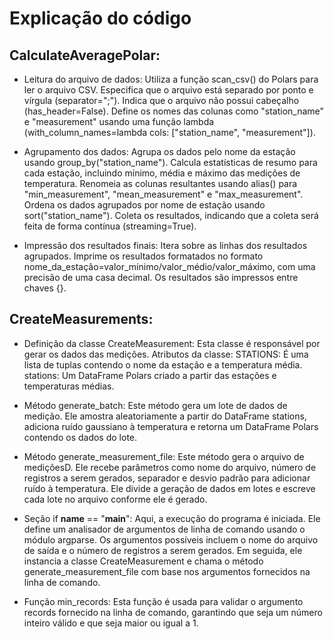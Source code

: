 # Explicação do código

## CalculateAveragePolar:
-  Leitura do arquivo de dados:
        Utiliza a função scan_csv() do Polars para ler o arquivo CSV.
        Especifica que o arquivo está separado por ponto e vírgula (separator=";").
        Indica que o arquivo não possui cabeçalho (has_header=False).
        Define os nomes das colunas como "station_name" e "measurement" usando uma função lambda (with_column_names=lambda cols: ["station_name", "measurement"]).

- Agrupamento dos dados:
        Agrupa os dados pelo nome da estação usando group_by("station_name").
        Calcula estatísticas de resumo para cada estação, incluindo mínimo, média e máximo das medições de temperatura.
        Renomeia as colunas resultantes usando alias() para "min_measurement", "mean_measurement" e "max_measurement".
        Ordena os dados agrupados por nome de estação usando sort("station_name").
        Coleta os resultados, indicando que a coleta será feita de forma contínua (streaming=True).

- Impressão dos resultados finais:
        Itera sobre as linhas dos resultados agrupados.
        Imprime os resultados formatados no formato nome_da_estação=valor_mínimo/valor_médio/valor_máximo, com uma precisão de uma casa decimal.
        Os resultados são impressos entre chaves {}.

## CreateMeasurements:
- Definição da classe CreateMeasurement:
    Esta classe é responsável por gerar os dados das medições.
    Atributos da classe:
        STATIONS: É uma lista de tuplas contendo o nome da estação e a temperatura média.
        stations: Um DataFrame Polars criado a partir das estações e temperaturas médias.

 -  Método generate_batch:
    Este método gera um lote de dados de medição. Ele amostra aleatoriamente a partir do DataFrame stations, adiciona ruído gaussiano à temperatura e retorna um DataFrame Polars contendo os dados do lote.

 - Método generate_measurement_file:
    Este método gera o arquivo de mediçõesD. Ele recebe parâmetros como nome do arquivo, número de registros a serem gerados, separador e desvio padrão para adicionar ruído à temperatura. Ele divide a geração de dados em lotes e escreve cada lote no arquivo conforme ele é gerado.

- Seção if __name__ == "__main__":
    Aqui, a execução do programa é iniciada. Ele define um analisador de argumentos de linha de comando usando o módulo argparse. Os argumentos possíveis incluem o nome do arquivo de saída e o número de registros a serem gerados. Em seguida, ele instancia a classe CreateMeasurement e chama o método generate_measurement_file com base nos argumentos fornecidos na linha de comando.

-    Função min_records:
    Esta função é usada para validar o argumento records fornecido na linha de comando, garantindo que seja um número inteiro válido e que seja maior ou igual a 1.